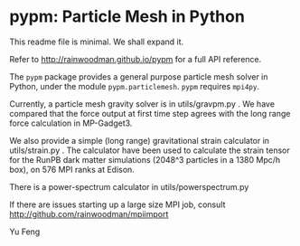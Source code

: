 # pypm: Particle Mesh in Python


This readme file is minimal. We shall expand it.

Refer to http://rainwoodman.github.io/pypm for a full API reference.

The `pypm` package provides a general purpose particle mesh solver in Python, under the module
`pypm.particlemesh`.
`pypm` requires `mpi4py`. 


Currently, a particle mesh gravity solver is in utils/gravpm.py . 
We have compared that the force output at first time step agrees with the long range force calculation in MP-Gadget3.

We also provide a simple (long range) gravitational strain calculator in utils/strain.py .
The calculator have been used to calculate the strain tensor for the RunPB dark matter simulations 
(2048^3 particles in a 1380 Mpc/h box), on 576 MPI ranks at Edison.

There is a power-spectrum calculator in utils/powerspectrum.py

If there are issues starting up a large size MPI job, consult 
   http://github.com/rainwoodman/mpiimport 


Yu Feng
